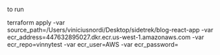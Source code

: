 to run

terraform apply -var source_path=/Users/viniciusnordi/Desktop/sidetrek/blog-react-app -var ecr_address=447632895027.dkr.ecr.us-west-1.amazonaws.com -var ecr_repo=vinnytest -var ecr_user=AWS -var ecr_password=